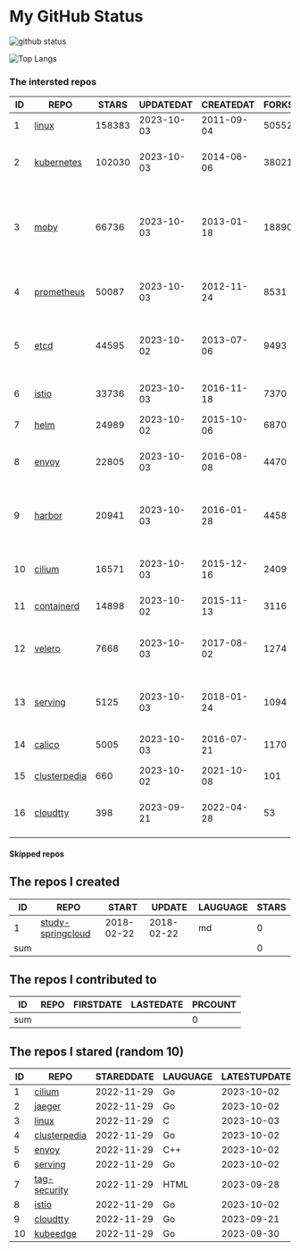 # My GitHub Status

<img src="https://github-readme-stats-1.yihong0618.vercel.app/api?username=daoqingniu&show_icons=true&&&hide_title=true&count_private=true" alt="github status" />

![Top Langs](https://github-readme-stats-1.yihong0618.vercel.app/api/top-langs/?username=daoqingniu&layout=compact)

<!--START_SECTION:github_repos-->
### The intersted repos
| ID |                              REPO                               | STARS  | UPDATEDAT  | CREATEDAT  | FORKSCOUNT |                                              DESCRIPTIONS                                              |
|----|-----------------------------------------------------------------|--------|------------|------------|------------|--------------------------------------------------------------------------------------------------------|
|  1 | [linux](https://github.com/torvalds/linux)                      | 158383 | 2023-10-03 | 2011-09-04 |      50552 | Linux kernel source tree                                                                               |
|  2 | [kubernetes](https://github.com/kubernetes/kubernetes)          | 102030 | 2023-10-03 | 2014-06-06 |      38021 | Production-Grade Container Scheduling and Management                                                   |
|  3 | [moby](https://github.com/moby/moby)                            |  66736 | 2023-10-03 | 2013-01-18 |      18890 | Moby Project - a collaborative project for the container ecosystem to assemble container-based systems |
|  4 | [prometheus](https://github.com/prometheus/prometheus)          |  50087 | 2023-10-03 | 2012-11-24 |       8531 | The Prometheus monitoring system and time series database.                                             |
|  5 | [etcd](https://github.com/etcd-io/etcd)                         |  44595 | 2023-10-02 | 2013-07-06 |       9493 | Distributed reliable key-value store for the most critical data of a distributed system                |
|  6 | [istio](https://github.com/istio/istio)                         |  33736 | 2023-10-03 | 2016-11-18 |       7370 | Connect, secure, control, and observe services.                                                        |
|  7 | [helm](https://github.com/helm/helm)                            |  24989 | 2023-10-02 | 2015-10-06 |       6870 | The Kubernetes Package Manager                                                                         |
|  8 | [envoy](https://github.com/envoyproxy/envoy)                    |  22805 | 2023-10-03 | 2016-08-08 |       4470 | Cloud-native high-performance edge/middle/service proxy                                                |
|  9 | [harbor](https://github.com/goharbor/harbor)                    |  20941 | 2023-10-03 | 2016-01-28 |       4458 | An open source trusted cloud native registry project that stores, signs, and scans content.            |
| 10 | [cilium](https://github.com/cilium/cilium)                      |  16571 | 2023-10-03 | 2015-12-16 |       2409 | eBPF-based Networking, Security, and Observability                                                     |
| 11 | [containerd](https://github.com/containerd/containerd)          |  14898 | 2023-10-02 | 2015-11-13 |       3116 | An open and reliable container runtime                                                                 |
| 12 | [velero](https://github.com/vmware-tanzu/velero)                |   7668 | 2023-10-03 | 2017-08-02 |       1274 | Backup and migrate Kubernetes applications and their persistent volumes                                |
| 13 | [serving](https://github.com/knative/serving)                   |   5125 | 2023-10-03 | 2018-01-24 |       1094 | Kubernetes-based, scale-to-zero, request-driven compute                                                |
| 14 | [calico](https://github.com/projectcalico/calico)               |   5005 | 2023-10-03 | 2016-07-21 |       1170 | Cloud native networking and network security                                                           |
| 15 | [clusterpedia](https://github.com/clusterpedia-io/clusterpedia) |    660 | 2023-10-02 | 2021-10-08 |        101 | The Encyclopedia of Kubernetes clusters                                                                |
| 16 | [cloudtty](https://github.com/cloudtty/cloudtty)                |    398 | 2023-09-21 | 2022-04-28 |         53 | A Friendly Kubernetes CloudShell (Web Terminal) !                                                      |



#### Skipped repos
<!--END_SECTION:github_repos-->

<!--START_SECTION:my_github-->
## The repos I created
| ID  |                                 REPO                                 |   START    |   UPDATE   | LAUGUAGE | STARS |
|-----|----------------------------------------------------------------------|------------|------------|----------|-------|
|   1 | [study-springcloud](https://github.com/daoqingniu/study-springcloud) | 2018-02-22 | 2018-02-22 | md       |     0 |
| sum |                                                                      |            |            |          |     0 |

## The repos I contributed to
| ID  | REPO | FIRSTDATE | LASTEDATE | PRCOUNT |
|-----|------|-----------|-----------|---------|
| sum |      |           |           |       0 |

## The repos I stared (random 10)
| ID |                              REPO                               | STAREDDATE | LAUGUAGE | LATESTUPDATE |
|----|-----------------------------------------------------------------|------------|----------|--------------|
|  1 | [cilium](https://github.com/cilium/cilium)                      | 2022-11-29 | Go       | 2023-10-02   |
|  2 | [jaeger](https://github.com/jaegertracing/jaeger)               | 2022-11-29 | Go       | 2023-10-02   |
|  3 | [linux](https://github.com/torvalds/linux)                      | 2022-11-29 | C        | 2023-10-03   |
|  4 | [clusterpedia](https://github.com/clusterpedia-io/clusterpedia) | 2022-11-29 | Go       | 2023-10-02   |
|  5 | [envoy](https://github.com/envoyproxy/envoy)                    | 2022-11-29 | C++      | 2023-10-02   |
|  6 | [serving](https://github.com/knative/serving)                   | 2022-11-29 | Go       | 2023-10-02   |
|  7 | [tag-security](https://github.com/cncf/tag-security)            | 2022-11-29 | HTML     | 2023-09-28   |
|  8 | [istio](https://github.com/istio/istio)                         | 2022-11-29 | Go       | 2023-10-02   |
|  9 | [cloudtty](https://github.com/cloudtty/cloudtty)                | 2022-11-29 | Go       | 2023-09-21   |
| 10 | [kubeedge](https://github.com/kubeedge/kubeedge)                | 2022-11-29 | Go       | 2023-09-30   |

<!--END_SECTION:my_github-->

